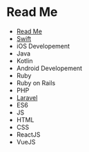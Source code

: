 # Read Me

* [Read Me](./README.md)
* [Swift](swift/README.md)
* iOS Developement
* Java
* Kotlin
* Android Developement
* Ruby
* Ruby on Rails
* PHP
* [Laravel](laravel/index.md)
* ES6
* JS
* HTML
* CSS
* ReactJS
* VueJS

